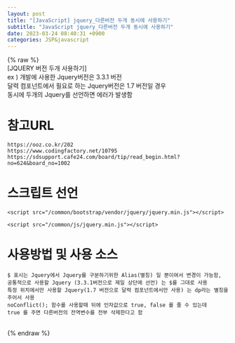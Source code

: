 ```yaml
---  
layout: post  
title: "[JavaScript] jquery_다른버전 두개 동시에 사용하기"  
subtitle: "JavaScript jquery_다른버전 두개 동시에 사용하기"  
date: 2023-03-24 08:40:31 +0900  
categories: JSP&javascript  
---  
```

{% raw %}  
[JQUERY 버전 두개 사용하기]  
	ex ) 개발에 사용한 Jquery버전은 3.3.1 버전  
		 달력 컴포넌트에서 필요로 하는 Jquery버전은 1.7 버전일 경우  
		 동시에 두개의 Jquery를 선언하면 에러가 발생함  
  
# 참고URL  
	https://ooz.co.kr/202  
	https://www.codingfactory.net/10795  
	https://sdsupport.cafe24.com/board/tip/read_begin.html?no=624&board_no=1002  
  
# 스크립트 선언  
  
	<script src="/common/bootstrap/vendor/jquery/jquery.min.js"></script>  
  
	<script src="/common/js/jquery.min.js"></script>  
  
# 사용방법 및 사용 소스  
	$ 표시는 Jquery에서 Jquery를 구분하기위한 Alias(별칭) 일 뿐이여서 변경이 가능함,  
	공통적으로 사용할 Jquery (3.3.1버전으로 제일 상단에 선언) 는 $를 그대로 사용  
	특정 위치에서만 사용할 Jquery(1.7 버전으로 달력 컴포넌트에서만 사용) 는 dp라는 별칭을 주어서 사용  
	noConflict(); 함수를 사용할때 뒤에 인자값으로 true, false 를 줄 수 있는데  
	true 를 주면 다른버전의 전역변수를 전부 삭제한다고 함  
  
<script>  
    //1.7버전의 Jquery는 dp라는 별칭으로 사용하기위해 선언  
    var dp = jQuery.noConflict();  
  
    dp(function() {  
        dp("#startLogCalendar").datepicker({  
		.....  
  
		});  
  
        dp("#endLogCalendar").datepicker({  
		.....  
        });  
    });  
  
    function test(){  
        console.log(dp("#startLogCalendar").val());  
        console.log(dp("#endLogCalendar").val());  
        console.log(dp("#searchColumn").val());  
        console.log(dp("#searchValue").val());  
  
    }  
</script>  
  
<script>  
  
    $(function () {  
        getsmaccessLogList();  
    });  
</script>  
  
                                                                                                                                                                                                                                                                                                                                                                                                                                                                                                                                                                                                                                                                                                                                                                                                                                                                                                                                                                                                                                                                                                                                                                                 
{% endraw %}
